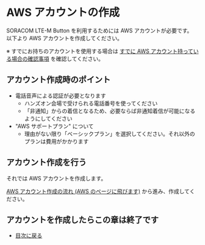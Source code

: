 # AWS アカウントの作成

SORACOM LTE-M Button を利用するためには AWS アカウントが必要です。  
以下より AWS アカウントを作成してください。

※ すでにお持ちのアカウントを使用する場合は [すでに AWS アカウント持っている場合の確認事項](aws-account-available) を確認してください。

## アカウント作成時のポイント

* 電話音声による認証が必要となります
    * ハンズオン会場で受けられる電話番号を使ってください
    * 「非通知」からの着信となるため、必要ならば非通知着信が可能になるようにしてください
* "AWS サポートプラン" について
    * 理由がない限り「ベーシックプラン」を選択してください。それ以外のプランは費用がかかります

## アカウント作成を行う

それでは AWS アカウントを作成します。

<a href="https://aws.amazon.com/jp/register-flow/" target="_blank">AWS アカウント作成の流れ (AWS のページに飛びます)</a> から進み、作成してください。

## アカウントを作成したらこの章は終了です

* [目次に戻る](index#work-a)

